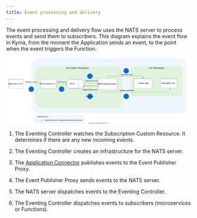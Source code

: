 ```yaml
---
title: Event processing and delivery
---
```

The event processing and delivery flow uses the NATS server to process events and send them to subscribers.
This diagram explains the event flow in Kyma, from the moment the Application sends an event, to the point when the event triggers the Function.

![Eventing flow](./assets/evnt-processing-flow.svg)

1. The Eventing Controller watches the Subscription Custom Resource. It determines if there are any new incoming events.

2. The Eventing Controller creates an infrastructure for the NATS server.

3. The [Application Connector](../01-overview/main-areas/application-connectivity/ac-01-application-connector.md) publishes events to the Event Publisher Proxy.

4. The Event Publisher Proxy sends events to the NATS server.

5. The NATS server dispatches events to the Eventing Controller.

6. The Eventing Controller dispatches events to subscribers (microservices or Functions).
